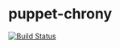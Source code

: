 puppet-chrony
=============
[![Build Status](https://secure.travis-ci.org/aboe76/puppet-chrony.png?branch=master)](http://travis-ci.org/aboe76/puppet-chrony)